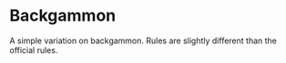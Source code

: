 # Backgammon
A simple variation on backgammon. Rules are slightly different than the official rules.
